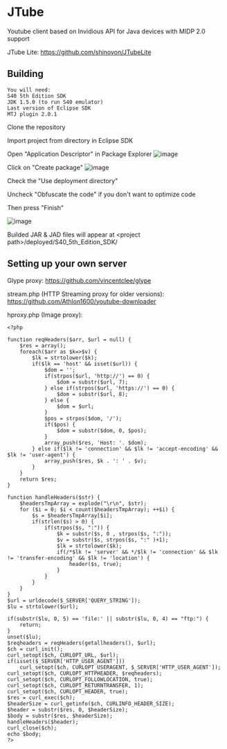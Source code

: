 # JTube
Youtube client based on Invidious API for Java devices with MIDP 2.0 support

JTube Lite:
https://github.com/shinovon/JTubeLite
## Building

```
You will need:
S40 5th Edition SDK
JDK 1.5.0 (to run S40 emulator)
Last version of Eclipse SDK
MTJ plugin 2.0.1
```

Clone the repository<br>

Import project from directory in Eclipse SDK<br>

Open "Application Descriptor" in Package Explorer
![image](https://user-images.githubusercontent.com/43963888/154848600-b6f30e9c-a412-4771-80bf-527afe11076e.png)<br>

Click on "Create package"
![image](https://user-images.githubusercontent.com/43963888/154848614-72752480-b988-40cd-a3c6-9cad1e02d77c.png)<br>

Check the "Use deployment directory"<br>

Uncheck "Obfuscate the code" if you don't want to optimize code<br>

Then press "Finish"<br>

![image](https://user-images.githubusercontent.com/43963888/154848648-2f054800-b72e-49e6-8b6c-7e3cb6d3c216.png)<br>

Builded JAR & JAD files will appear at \<project path\>/deployed/S40_5th_Edition_SDK/

## Setting up your own server
Glype proxy:
https://github.com/vincentclee/glype

stream.php (HTTP Streaming proxy for older versions):
https://github.com/Athlon1600/youtube-downloader

hproxy.php (Image proxy):
```
<?php

function reqHeaders($arr, $url = null) {
	$res = array();
	foreach($arr as $k=>$v) {
		$lk = strtolower($k);
		if($lk == 'host' && isset($url)) {
			$dom = '';
			if(strpos($url, 'http://') == 0) {
				$dom = substr($url, 7);
			} else if(strpos($url, 'https://') == 0) {
				$dom = substr($url, 8);
			} else {
				$dom = $url;
			}
			$pos = strpos($dom, '/');
			if($pos) {
				$dom = substr($dom, 0, $pos);
			}
			array_push($res, 'Host: '. $dom);
		} else if($lk != 'connection' && $lk != 'accept-encoding' && $lk != 'user-agent') {
			array_push($res, $k . ': ' . $v);
		}
	}
	return $res;
}

function handleHeaders($str) {
	$headersTmpArray = explode("\r\n", $str);
	for ($i = 0; $i < count($headersTmpArray); ++$i) {
		$s = $headersTmpArray[$i];
		if(strlen($s) > 0) {
			if(strpos($s, ":")) {
				$k = substr($s, 0 , strpos($s, ":"));
				$v = substr($s, strpos($s, ":" )+1);
				$lk = strtolower($k);
				if(/*$lk != 'server' && */$lk != 'connection' && $lk != 'transfer-encoding' && $lk != 'location') {
					header($s, true);
				}
			}
		}
	}
}
$url = urldecode($_SERVER['QUERY_STRING']);
$lu = strtolower($url);

if(substr($lu, 0, 5) == 'file:' || substr($lu, 0, 4) == "ftp:") {
	return;
}
unset($lu);
$reqheaders = reqHeaders(getallheaders(), $url);
$ch = curl_init();
curl_setopt($ch, CURLOPT_URL, $url);
if(isset($_SERVER['HTTP_USER_AGENT']))
	curl_setopt($ch, CURLOPT_USERAGENT, $_SERVER['HTTP_USER_AGENT']);
curl_setopt($ch, CURLOPT_HTTPHEADER, $reqheaders);
curl_setopt($ch, CURLOPT_FOLLOWLOCATION, true);
curl_setopt($ch, CURLOPT_RETURNTRANSFER, 1);
curl_setopt($ch, CURLOPT_HEADER, true);
$res = curl_exec($ch);
$headerSize = curl_getinfo($ch, CURLINFO_HEADER_SIZE);
$header = substr($res, 0, $headerSize);
$body = substr($res, $headerSize);
handleHeaders($header);
curl_close($ch);
echo $body;
?>
```
